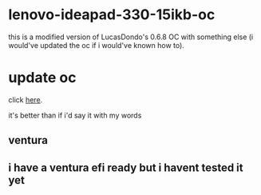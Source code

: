 # lenovo-ideapad-330-15ikb-oc
this is a modified version of LucasDondo's 0.6.8 OC with something else (i would've updated the oc if i would've known how to).
<h1>update oc</h1>
<p>click <a href="https://dortania.github.io/OpenCore-Post-Install/universal/update.html">here</a>.</p>
it's better than if i'd say it with my words
<h2>ventura<h2>
i have a ventura efi ready but i havent tested it yet
